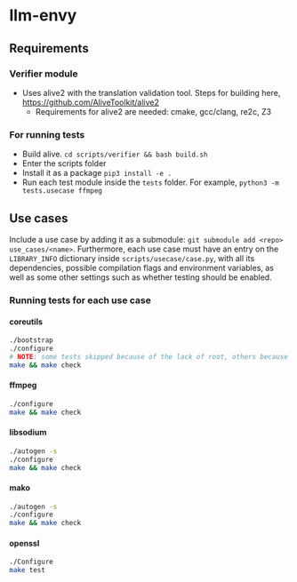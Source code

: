 # llm-envy

## Requirements

### Verifier module
- Uses alive2 with the translation validation tool. Steps for building here, https://github.com/AliveToolkit/alive2
    - Requirements for alive2 are needed: cmake, gcc/clang, re2c, Z3

### For running tests

- Build alive. `cd scripts/verifier && bash build.sh`
- Enter the scripts folder
- Install it as a package `pip3 install -e .`
- Run each test module inside the `tests` folder. For example, `python3 -m tests.usecase ffmpeg`

## Use cases

Include a use case by adding it as a submodule: `git submodule add <repo> use_cases/<name>`.
Furthermore, each use case must have an entry on the `LIBRARY_INFO` dictionary
inside `scripts/usecase/case.py`, with all its dependencies, possible compilation flags
and environment variables, as well as some other settings such as whether testing
should be enabled.

### Running tests for each use case

#### coreutils

```sh
./bootstrap
./configure
# NOTE: some tests skipped because of the lack of root, others because of being deemed "too expensive" -- how much of a problem is this? from 480 in total, 87 are skipped
make && make check
```

#### ffmpeg

```sh
./configure
make && make check
```

#### libsodium

```sh
./autogen -s
./configure
make && make check
```

#### mako

```sh
./autogen -s
./configure
make && make check
```

#### openssl

```sh
./Configure
make test
```

